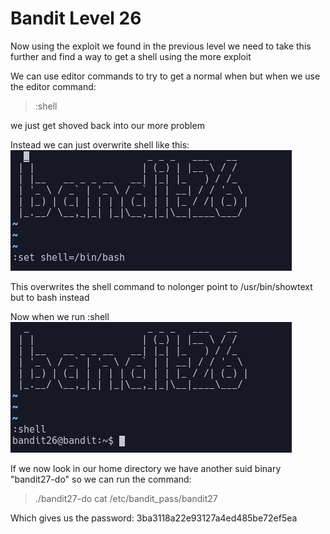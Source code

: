 # Bandit Level 26  
Now using the exploit we found in the previous level we need to take this further and find a way to get a shell using the more exploit  
  
We can use editor commands to try to get a normal when but when we use the editor command:  
> :shell  
  
we just get shoved back into our more problem  
  
Instead we can just overwrite shell like this:  
![b1f26e50.png](../src/b1f26e50.png)  
  
This overwrites the shell command to nolonger point to /usr/bin/showtext but to bash instead  
  
Now when we run :shell  
![a3cafb5e.png](../src/a3cafb5e.png)  
  
If we now look in our home directory we have another suid binary "bandit27-do" so we can run the command:  
> ./bandit27-do cat /etc/bandit_pass/bandit27  
  
Which gives us the password: 3ba3118a22e93127a4ed485be72ef5ea  
